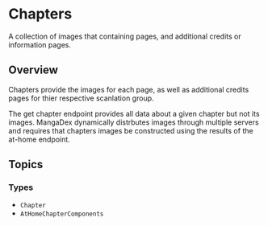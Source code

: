 # Chapters

A collection of images that containing pages, and additional credits or information pages.

## Overview

Chapters provide the images for each page, as well as additional credits pages for thier respective scanlation group.

The get chapter endpoint provides all data about a given chapter but not its images. MangaDex dynamically distrbutes images through multiple servers and requires that chapters images be constructed using the results of the at-home endpoint.

## Topics

### Types

- ``Chapter``
- ``AtHomeChapterComponents``
